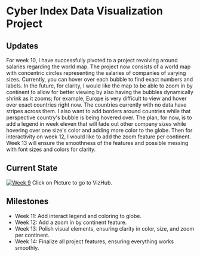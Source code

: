 # Cyber Index Data Visualization Project

## Updates

For week 10, I have successfully pivoted to a project revolving around salaries regarding the world map. The project now consists of a world map with concentric circles representing the salaries of companies of varying sizes. Currently, you can hover over each bubble to find exact numbers and labels. In the future, for clarity, I would like the map to be able to zoom in by continent to allow for better viewing by also having the bubbles dynamically shrink as it zooms; for example, Europe is very difficult to view and hover over exact countries right now. The countries currently with no data have stripes across them. I also want to add borders around countries while that perspective country's bubble is being hovered over. The plan, for now, is to add a legend in week eleven that will fade out other company sizes while hovering over one size's color and adding more color to the globe. Then for interactivity on week 12, I would like to add the zoom feature per continent. Week 13 will ensure the smoothness of the features and possible messing with font sizes and colors for clarity.

## Current State
[![Week 9](https://github.com/user-attachments/assets/c5ee7758-ead4-45bf-91e7-d5dc5458f711)](https://vizhub.com/chain-mage/week10)
Click on Picture to go to VizHub.



## Milestones
* Week 11: Add interact legend and coloring to globe.
* Week 12: Add a zoom in by continent feature.
* Week 13: Polish visual elements, ensuring clarity in color, size, and zoom per continent.
* Week 14: Finalize all project features, ensuring everything works smoothly.
